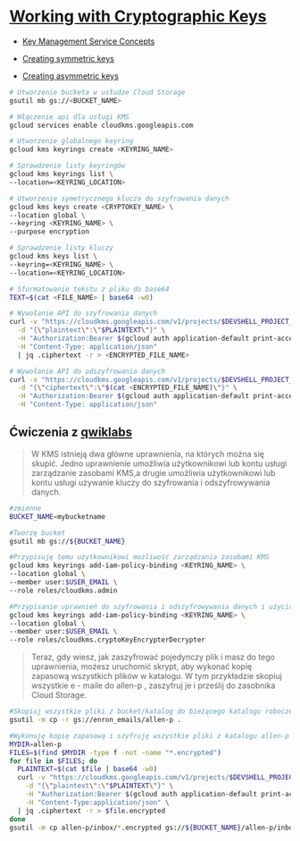 # [Working with Cryptographic Keys](https://szkolachmury.pl/google-cloud-platform-droga-architekta/tydzien-4-cloud-identity-and-access-management/working-with-cryptographic-keys-hands-on/)

* [Key Management Service Concepts](https://cloud.google.com/kms/docs/concepts)

* [Creating symmetric keys](https://cloud.google.com/kms/docs/creating-keys)

* [Creating asymmetric keys](https://cloud.google.com/kms/docs/creating-asymmetric-keys)

```bash
# Utworzenie bucketa w usłudze Cloud Storage
gsutil mb gs://<BUCKET_NAME>

# Włączenie api dla usługi KMS
gcloud services enable cloudkms.googleapis.com

# Utworzenie globalnego keyring
gcloud kms keyrings create <KEYRING_NAME>

# Sprawdzenie listy keyringów
gcloud kms keyrings list \
--location=<KEYRING_LOCATION>

# Utworzenie symetrycznego klucza do szyfrowania danych
gcloud kms keys create <CRYPTOKEY_NAME> \
--location global \
--keyring <KEYRING_NAME> \
--purpose encryption

# Sprawdzenie listy kluczy
gcloud kms keys list \
--keyring=<KEYRING_NAME> \
--location=<KEYRING_LOCATION>

# Sformatowanie tekstu z pliku do base64
TEXT=$(cat <FILE_NAME> | base64 -w0)

# Wywołanie API do szyfrowania danych
curl -v "https://cloudkms.googleapis.com/v1/projects/$DEVSHELL_PROJECT_ID/locations/global/keyRings/$KEYRING_NAME/cryptoKeys/$CRYPTOKEY_NAME:encrypt" \
  -d "{\"plaintext\":\"$PLAINTEXT\"}" \
  -H "Authorization:Bearer $(gcloud auth application-default print-access-token)"\
  -H "Content-Type: application/json"
  | jq .ciphertext -r > <ENCRYPTED_FILE_NAME>

# Wywołanie API do odszyfrowania danych
curl -v "https://cloudkms.googleapis.com/v1/projects/$DEVSHELL_PROJECT_ID/locations/global/keyRings/$KEYRING_NAME/cryptoKeys/$CRYPTOKEY_NAME:decrypt" \
  -d "{\"ciphertext\":\"$(cat <ENCRYPTED_FILE_NAME)\"}" \
  -H "Authorization:Bearer $(gcloud auth application-default print-access-token)"\
  -H "Content-Type: application/json"
```
## Ćwiczenia z [qwiklabs](https://www.qwiklabs.com/)
>W KMS istnieją dwa główne uprawnienia, na których można się skupić. Jedno uprawnienie umożliwia użytkownikowi lub kontu usługi zarządzanie zasobami KMS,a drugie umożliwia użytkownikowi lub kontu usługi używanie kluczy do szyfrowania i odszyfrowywania danych.

```bash
#zmienne
BUCKET_NAME=mybucketname

#Tworzę bucket
gsutil mb gs://${BUCKET_NAME}

#Przypisuję temu użytkownikowi możliwość zarządzania zasobami KMS
gcloud kms keyrings add-iam-policy-binding <KEYRING_NAME> \
--location global \
--member user:$USER_EMAIL \
--role roles/cloudkms.admin

#Przypisanie uprawnień do szyfrowania i odszyfrowywania danych i użycia dowolnego klucza CryptoKey w utworzonym KeyRingu
gcloud kms keyrings add-iam-policy-binding <KEYRING_NAME> \
--location global \
--member user:$USER_EMAIL \
--role roles/cloudkms.cryptoKeyEncrypterDecrypter
```
>Teraz, gdy wiesz, jak zaszyfrować pojedynczy plik i masz do tego uprawnienia, możesz uruchomić skrypt, aby wykonać kopię zapasową wszystkich plików w katalogu. W tym przykładzie skopiuj wszystkie e - maile do allen-p , zaszyfruj je i prześlij do zasobnika Cloud Storage.

```bash
#Skopiuj wszystkie pliki z bucket/katalog do bieżącego katalogu roboczego
gsutil -m cp -r gs://enron_emails/allen-p .

#Wykonuję kopię zapasową i szyfruję wszystkie pliki z katalogu allen-p w swoim zasobniku Cloud Storage
MYDIR=allen-p
FILES=$(find $MYDIR -type f -not -name "*.encrypted")
for file in $FILES; do
  PLAINTEXT=$(cat $file | base64 -w0)
  curl -v "https://cloudkms.googleapis.com/v1/projects/$DEVSHELL_PROJECT_ID/locations/global/keyRings/$KEYRING_NAME/cryptoKeys/$CRYPTOKEY_NAME:encrypt" \
    -d "{\"plaintext\":\"$PLAINTEXT\"}" \
    -H "Authorization:Bearer $(gcloud auth application-default print-access-token)" \
    -H "Content-Type:application/json" \
  | jq .ciphertext -r > $file.encrypted
done
gsutil -m cp allen-p/inbox/*.encrypted gs://${BUCKET_NAME}/allen-p/inbox
```